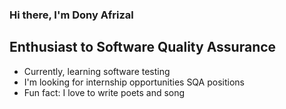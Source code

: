 ### Hi there, I'm Dony Afrizal

## Enthusiast to Software Quality Assurance

- Currently, learning software testing
- I'm looking for internship opportunities SQA positions
- Fun fact: I love to write poets and song

